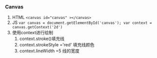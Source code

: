 ### Canvas

1. HTML `<canvas id="canvas" ></canvas>`
2. JS `var canvas = document.getElementById('canvas'); var context = canvas.getContext('2d')`
3. 使用context进行绘制
    1. context.stroke()填充线
    2. context.strokeStyle ='red' 填充线颜色
    3. context.lineWidth =5 线的宽度
